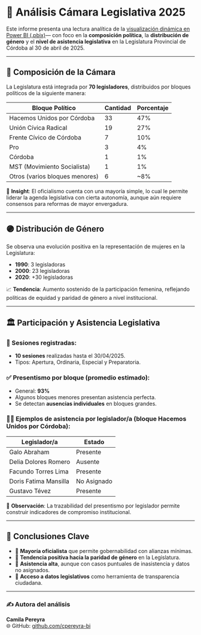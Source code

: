 # 📑 Análisis Cámara Legislativa 2025

Este informe presenta una lectura analítica de la [visualización dinámica en Power BI (.pbix)](https://github.com/cpereyra-bi/CamLegisladores2025/blob/main/InformeBD_Legislatura.pbix)— con foco en la **composición política**, la **distribución de género** y el **nivel de asistencia legislativa** en la Legislatura Provincial de Córdoba al 30 de abril de 2025.

---

## 🧩 Composición de la Cámara

La Legislatura está integrada por **70 legisladores**, distribuidos por bloques políticos de la siguiente manera:

| Bloque Político                  | Cantidad | Porcentaje |
|----------------------------------|----------|------------|
| Hacemos Unidos por Córdoba       | 33       | 47%        |
| Unión Cívica Radical             | 19       | 27%        |
| Frente Cívico de Córdoba         | 7        | 10%        |
| Pro                              | 3        | 4%         |
| Córdoba                          | 1        | 1%         |
| MST (Movimiento Socialista)      | 1        | 1%         |
| Otros (varios bloques menores)   | 6        | ~8%        |

📌 **Insight**: El oficialismo cuenta con una mayoría simple, lo cual le permite liderar la agenda legislativa con cierta autonomía, aunque aún requiere consensos para reformas de mayor envergadura.

---

## 🟣 Distribución de Género

Se observa una evolución positiva en la representación de mujeres en la Legislatura:

- **1990**: 3 legisladoras
- **2000**: 23 legisladoras
- **2020**: +30 legisladoras

📈 **Tendencia**: Aumento sostenido de la participación femenina, reflejando políticas de equidad y paridad de género a nivel institucional. 

---

## 🏛️ Participación y Asistencia Legislativa

### 📅 Sesiones registradas:
- **10 sesiones** realizadas hasta el 30/04/2025.
- Tipos: Apertura, Ordinaria, Especial y Preparatoria.

### ✅ Presentismo por bloque (promedio estimado):
- General: **93%**
- Algunos bloques menores presentan asistencia perfecta.
- Se detectan **ausencias individuales** en bloques grandes.

### 🧍‍♂️ Ejemplos de asistencia por legislador/a (bloque Hacemos Unidos por Córdoba):

| Legislador/a              | Estado     |
|---------------------------|------------|
| Galo Abraham              | Presente   |
| Delia Dolores Romero      | Ausente    |
| Facundo Torres Lima       | Presente   |
| Doris Fatima Mansilla     | No Asignado|
| Gustavo Tévez             | Presente   |

📍 **Observación**: La trazabilidad del presentismo por legislador permite construir indicadores de compromiso institucional.

---

## 📌 Conclusiones Clave

- 🔹 **Mayoría oficialista** que permite gobernabilidad con alianzas mínimas.
- 🔹 **Tendencia positiva hacia la paridad de género** en la Legislatura.
- 🔹 **Asistencia alta**, aunque con casos puntuales de inasistencia y datos no asignados.
- 🔹 **Acceso a datos legislativos** como herramienta de transparencia ciudadana.


---

### ✍️ Autora del análisis

**Camila Pereyra**  
🌐 GitHub: [github.com/cpereyra-bi](https://github.com/cpereyra-bi)
